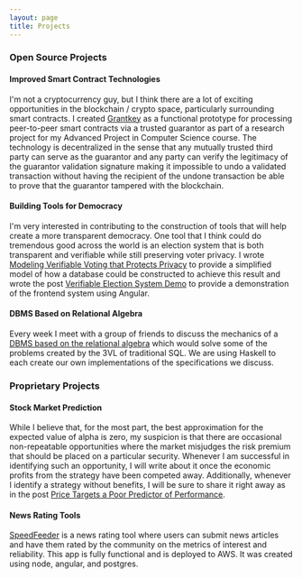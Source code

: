 ```yaml
---
layout: page
title: Projects
---
```


### Open Source Projects

#### Improved Smart Contract Technologies
I'm not a cryptocurrency guy, but I think there are a lot of exciting opportunities in the blockchain / crypto space, particularly surrounding smart contracts. I created [Grantkey](https://grantkey.com) as a functional prototype for processing peer-to-peer smart contracts via a trusted guarantor as part of a research project for my Advanced Project in Computer Science course. The technology is decentralized in the sense that any mutually trusted third party can serve as the guarantor and any party can verify the legitimacy of the guarantor validation signature making it impossible to undo a validated transaction without having the recipient of the undone transaction be able to prove that the guarantor tampered with the blockchain.

#### Building Tools for Democracy
I'm very interested in contributing to the construction of tools that will help create a more transparent democracy. One tool that I think could do tremendous good across the world is an election system that is both transparent and verifiable while still preserving voter privacy. I wrote [Modeling Verifiable Voting that Protects Privacy](https://jonathanmann.github.io/2015/08/29/transparent-verifialbe-private-elections/) to provide a simplified model of how a database could be constructed to achieve this result and wrote the post [Verifiable Election System Demo](https://jonathanmann.github.io/2015/10/02/election-system-frontend/) to provide a demonstration of the frontend system using Angular.

#### DBMS Based on Relational Algebra
Every week I meet with a group of friends to discuss the mechanics of a [DBMS based on the relational algebra](https://github.com/agentm/project-m36) which would solve some of the problems created by the 3VL of traditional SQL. We are using Haskell to each create our own implementations of the specifications we discuss.


### Proprietary Projects

#### Stock Market Prediction
While I believe that, for the most part, the best approximation for the expected value of alpha is zero, my suspicion is that there are occasional non-repeatable opportunities where the market misjudges the risk premium that should be placed on a particular security. Whenever I am successful in identifying such an opportunity, I will write about it once the economic profits from the strategy have been competed away. Additionally, whenever I identify a strategy without benefits, I will be sure to share it right away as in the post [Price Targets a Poor Predictor of Performance](https://jonathanmann.github.io/2015/07/13/price-targets-poor-predictor/).

#### News Rating Tools
[SpeedFeeder](http://speedfeeder.com/#/) is a news rating tool where users can submit news articles and have them rated by the community on the metrics of interest and reliability. This app is fully functional and is deployed to AWS. It was created using node, angular, and postgres.
